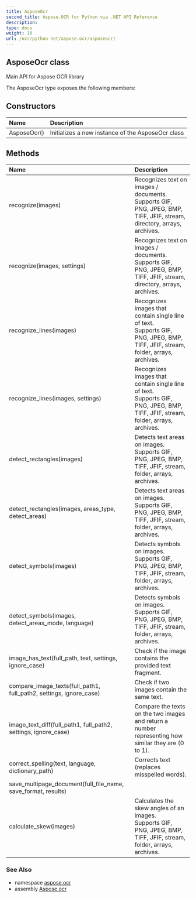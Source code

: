 ```yaml
---
title: AsposeOcr
second_title: Aspose.OCR for Python via .NET API Reference
description: 
type: docs
weight: 10
url: /ocr/python-net/aspose.ocr/asposeocr/
---
```


## AsposeOcr class

Main API for Aspose OCR library

The AsposeOcr type exposes the following members:
## Constructors
| Name | Description |
| :- | :- |
|AsposeOcr()|Initializes a new instance of the AsposeOcr class|
## Methods
| Name | Description |
| :- | :- |
|recognize(images)|Recognizes text on images / documents.<br/>            Supports GIF, PNG, JPEG, BMP, TIFF, JFIF, stream, directory, arrays, archives.|
|recognize(images, settings)|Recognizes text on images / documents.<br/>            Supports GIF, PNG, JPEG, BMP, TIFF, JFIF, stream, directory, arrays, archives.|
|recognize_lines(images)|Recognizes images that contain single line of text.<br/>            Supports GIF, PNG, JPEG, BMP, TIFF, JFIF, stream, folder, arrays, archives.|
|recognize_lines(images, settings)|Recognizes images that contain single line of text.<br/>            Supports GIF, PNG, JPEG, BMP, TIFF, JFIF, stream, folder, arrays, archives.|
|detect_rectangles(images)|Detects text areas on images.<br/>            Supports GIF, PNG, JPEG, BMP, TIFF, JFIF, stream, folder, arrays, archives.|
|detect_rectangles(images, areas_type, detect_areas)|Detects text areas on images.<br/>            Supports GIF, PNG, JPEG, BMP, TIFF, JFIF, stream, folder, arrays, archives.|
|detect_symbols(images)|Detects symbols on images.<br/>            Supports GIF, PNG, JPEG, BMP, TIFF, JFIF, stream, folder, arrays, archives.|
|detect_symbols(images, detect_areas_mode, language)|Detects symbols on images.<br/>            Supports GIF, PNG, JPEG, BMP, TIFF, JFIF, stream, folder, arrays, archives.|
|image_has_text(full_path, text, settings, ignore_case)|Check if the image contains the provided text fragment.|
|compare_image_texts(full_path1, full_path2, settings, ignore_case)|Check if two images contain the same text.|
|image_text_diff(full_path1, full_path2, settings, ignore_case)|Compare the texts on the two images and return a number representing how similar they are (0 to 1).|
|correct_spelling(text, language, dictionary_path)|Corrects text (replaces misspelled words).|
|save_multipage_document(full_file_name, save_format, results)|  |
|calculate_skew(images)|Calculates the skew angles of an images.<br/>            Supports GIF, PNG, JPEG, BMP, TIFF, JFIF, stream, folder, arrays, archives.|

### See Also

* namespace [aspose.ocr](/ocr/python-net/aspose.ocr/)
* assembly [Aspose.ocr](/ocr/python-net/)

